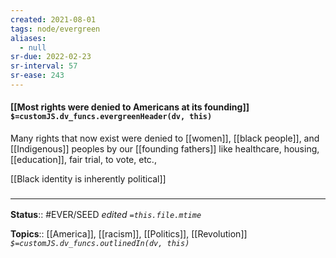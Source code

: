 ```yaml
---
created: 2021-08-01
tags: node/evergreen
aliases:
  - null
sr-due: 2022-02-23
sr-interval: 57
sr-ease: 243
---
```


#### [[Most rights were denied to Americans at its founding]] `$=customJS.dv_funcs.evergreenHeader(dv, this)`

Many rights that now exist were denied to [[women]], [[black people]], and [[Indigenous]] peoples by our [[founding fathers]] like healthcare, housing, [[education]], fair trial, to vote, etc., 

[[Black identity is inherently political]]
### <hr class="footnote"/>

**Status**:: #EVER/SEED
*edited `=this.file.mtime`*

**Topics**:: [[America]], [[racism]], [[Politics]], [[Revolution]]
*`$=customJS.dv_funcs.outlinedIn(dv, this)`*

